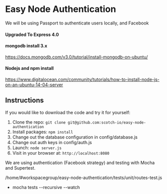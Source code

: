 # Easy Node Authentication

We will be using Passport to authenticate users locally, and Facebook

#### Upgraded To Express 4.0
#### mongodb install 3.x
https://docs.mongodb.com/v3.0/tutorial/install-mongodb-on-ubuntu/
#### Nodejs and npm install
https://www.digitalocean.com/community/tutorials/how-to-install-node-js-on-an-ubuntu-14-04-server
## Instructions

If you would like to download the code and try it for yourself:

1. Clone the repo: `git clone git@github.com:scotch-io/easy-node-authentication`
2. Install packages: `npm install`
3. Change out the database configuration in config/database.js
4. Change out auth keys in config/auth.js
5. Launch: `node server.js`
6. Visit in your browser at: `http://localhost:8080`


We are using authentication (Facebook strategy) and testing with Mocha and Supertest.

/home/#workspacegroup/easy-node-authentication/tests/unit/routes-test.js
- mocha tests --recursive --watch




